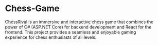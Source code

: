 # Chess-Game
ChessRival is an immersive and interactive chess game that combines the power of C# (ASP.NET Core) for backend development and React for the frontend. This project provides a seamless and enjoyable gaming experience for chess enthusiasts of all levels.
